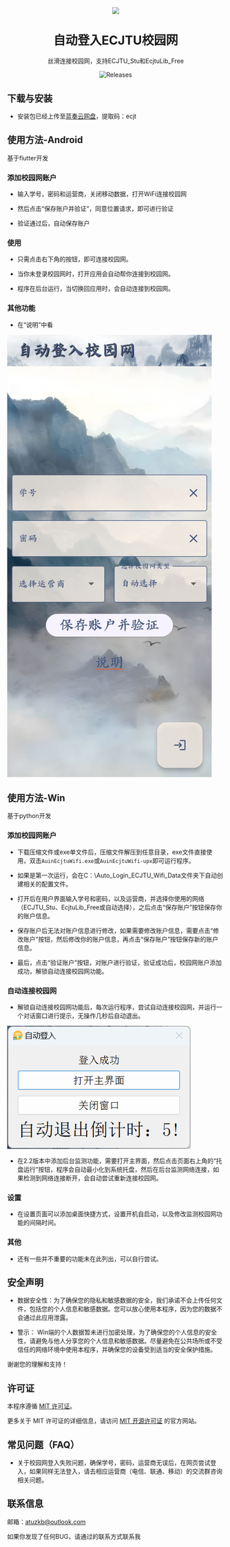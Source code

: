 <div align="center">
<p align="center">
  <img width="30%" align="center" src="images_show/k1.ico">
</p>
<h1 align="center">自动登入ECJTU校园网</h1>

丝滑连接校园网，支持ECJTU_Stu和EcjtuLib_Free

<a style="text-decoration:none" href="https://github.com/Apauto-to-all/AutoAuthorize/releases">
  <img src="https://img.shields.io/github/v/release/Apauto-to-all/AutoAuthorize?label=Version&style=flat-square&color=FFD700" alt="Releases" />
</a>

</div>

## 下载与安装

- 安装包已经上传至[蓝奏云网盘](https://wwaw.lanzouj.com/b052h91gb)，提取码：ecjt

## 使用方法-Android
基于flutter开发

### 添加校园网账户

- 输入学号，密码和运营商，关闭移动数据，打开WiFi连接校园网

- 然后点击“保存账户并验证”，同意位置请求，即可进行验证

- 验证通过后，自动保存账户

### 使用

- 只需点击右下角的按钮，即可连接校园网。

- 当你未登录校园网时，打开应用会自动帮你连接到校园网。

- 程序在后台运行，当切换回应用时，会自动连接到校园网。

### 其他功能

- 在“说明”中看

![图片](images_show/flutter_img1.png)

## 使用方法-Win
基于python开发

### 添加校园网账户

- 下载压缩文件或exe单文件后，压缩文件解压到任意目录，exe文件直接使用，双击`AuinEcjtuWifi.exe`或`AuinEcjtuWifi-upx`即可运行程序。


- 如果是第一次运行，会在C：\Auto_Login_ECJTU_Wifi_Data文件夹下自动创建相关的配置文件。


- 打开后在用户界面输入学号和密码，以及运营商，并选择你使用的网络（ECJTU_Stu、EcjtuLib_Free或自动选择），之后点击“保存账户”按钮保存你的账户信息。


- 保存账户后无法对账户信息进行修改，如果需要修改账户信息，需要点击“修改账户”按钮，然后修改你的账户信息，再点击“保存账户”按钮保存新的账户信息。


- 最后，点击“验证账户”按钮，对账户进行验证，验证成功后，校园网账户添加成功，解锁自动连接校园网功能。

### 自动连接校园网

- 解锁自动连接校园网功能后，每次运行程序，尝试自动连接校园网，并运行一个对话窗口进行提示，无操作几秒后自动退出。

![图片](images_show/python_img1.png)


- 在2.2版本中添加后台监测功能，需要打开主界面，然后点击页面右上角的“托盘运行”按钮，程序会自动最小化到系统托盘，然后在后台监测网络连接，如果检测到网络连接断开，会自动尝试重新连接校园网。

### 设置

- 在设置页面可以添加桌面快捷方式，设置开机自启动，以及修改监测校园网功能的间隔时间。

### 其他

- 还有一些并不重要的功能未在此列出，可以自行尝试。

## 安全声明

- 数据安全性：为了确保您的隐私和敏感数据的安全，我们承诺不会上传任何文件，包括您的个人信息和敏感数据。您可以放心使用本程序，因为您的数据不会通过此应用泄露。

- 警示： Win端的个人数据暂未进行加密处理，为了确保您的个人信息的安全性，请避免与他人分享您的个人信息和敏感数据。尽量避免在公共场所或不受信任的网络环境中使用本程序，并确保您的设备受到适当的安全保护措施。

谢谢您的理解和支持！

## 许可证

本程序遵循 [MIT 许可证](https://opensource.org/license/mit/)。

更多关于 MIT 许可证的详细信息，请访问 [MIT 开源许可证](https://opensource.org/license/mit/) 的官方网站。

## 常见问题（FAQ）

- 关于校园网登入失败问题，确保学号，密码，运营商无误后，在网页尝试登入，如果同样无法登入，请去相应运营商（电信、联通、移动）的交流群咨询相关问题。

## 联系信息

邮箱：atuzkb@outlook.com

如果你发现了任何BUG，请通过的联系方式联系我